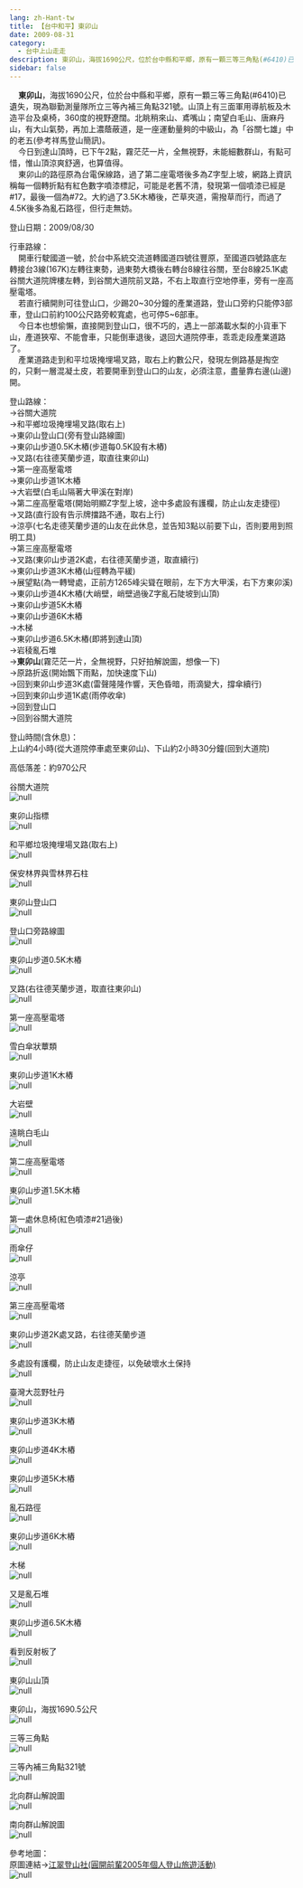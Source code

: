 ```yaml
---
lang: zh-Hant-tw
title: 【台中和平】東卯山
date: 2009-08-31
category: 
  - 台中上山走走
description: 東卯山，海拔1690公尺，位於台中縣和平鄉，原有一顆三等三角點(#6410)已遺失，現為聯勤測量隊所立三等內補三角點321號。山頂上有三面軍用導航板及木造平台及桌椅，360度的視野遼闊。北眺稍來山、鳶嘴山；南望白毛山、唐麻丹山，有大山氣勢，再加上濃蔭蔽道，是一座運動量夠的中級山，為「谷關七雄」中的老五(參考祥馬登山簡訊)。 今日到達山頂時，已下午2點，霧茫茫一片，全無視野，未能細數群山，有點可惜，惟山頂涼爽舒適，也算值得。 東卯山的路徑原為台電保線路，過了第二座電塔後多為Z字型上坡，網路上資訊稱每一個轉折點有紅色數字噴漆標記，可能是老舊不清，發現第一個噴漆已經是#17，最後一個為#72。大約過了3.5K木樁後，芒草夾道，需撥草而行，而過了4.5K後多為亂石路徑，但行走無妨。
sidebar: false
---
```


    **東卯山**，海拔1690公尺，位於台中縣和平鄉，原有一顆三等三角點(#6410)已遺失，現為聯勤測量隊所立三等內補三角點321號。山頂上有三面軍用導航板及木造平台及桌椅，360度的視野遼闊。北眺稍來山、鳶嘴山；南望白毛山、唐麻丹山，有大山氣勢，再加上濃蔭蔽道，是一座運動量夠的中級山，為「谷關七雄」中的老五(參考祥馬登山簡訊)。  
    今日到達山頂時，已下午2點，霧茫茫一片，全無視野，未能細數群山，有點可惜，惟山頂涼爽舒適，也算值得。  
    東卯山的路徑原為台電保線路，過了第二座電塔後多為Z字型上坡，網路上資訊稱每一個轉折點有紅色數字噴漆標記，可能是老舊不清，發現第一個噴漆已經是#17，最後一個為#72。大約過了3.5K木樁後，芒草夾道，需撥草而行，而過了4.5K後多為亂石路徑，但行走無妨。

登山日期：2009/08/30

行車路線：  
    開車行駛國道一號，於台中系統交流道轉國道四號往豐原，至國道四號路底左轉接台3線(167K)左轉往東勢，過東勢大橋後右轉台8線往谷關，至台8線25.1K處谷關大道院牌樓左轉，到谷關大道院前叉路，不右上取直行空地停車，旁有一座高壓電塔。  
    若直行續開則可往登山口，少踢20~30分鐘的產業道路，登山口旁約只能停3部車，登山口前約100公尺路旁較寬處，也可停5~6部車。  
    今日本也想偷懶，直接開到登山口，很不巧的，遇上一部滿載水梨的小貨車下山，產道狹窄、不能會車，只能倒車退後，退回大道院停車，乖乖走段產業道路了。  
    產業道路走到和平垃圾掩埋場叉路，取右上約數公尺，發現左側路基是掏空的，只剩一層混凝土皮，若要開車到登山口的山友，必須注意，盡量靠右邊(山邊)開。

登山路線：  
→谷關大道院  
→和平鄉垃圾掩埋場叉路(取右上)  
→東卯山登山口(旁有登山路線圖)  
→東卯山步道0.5K木樁(步道每0.5K設有木樁)  
→叉路(右往德芙蘭步道，取直往東卯山)  
→第一座高壓電塔  
→東卯山步道1K木樁  
→大岩壁(白毛山隔著大甲溪在對岸)  
→第二座高壓電塔(開始明顯Z字型上坡，途中多處設有護欄，防止山友走捷徑)  
→叉路(直行設有告示牌擋路不通，取右上行)  
→涼亭(七名走德芙蘭步道的山友在此休息，並告知3點以前要下山，否則要用到照明工具)  
→第三座高壓電塔  
→叉路(東卯山步道2K處，右往德芙蘭步道，取直續行)  
→東卯山步道3K木樁(山徑轉為平緩)  
→展望點(為一轉彎處，正前方1265峰尖聳在眼前，左下方大甲溪，右下方東卯溪)  
→東卯山步道4K木樁(大峭壁，峭壁過後Z字亂石陡坡到山頂)  
→東卯山步道5K木樁  
→東卯山步道6K木樁  
→木梯  
→東卯山步道6.5K木樁(即將到達山頂)  
→岩稜亂石堆  
→**東卯山**(霧茫茫一片，全無視野，只好拍解說圖，想像一下)  
→原路折返(開始飄下雨點，加快速度下山)  
→回到東卯山步道3K處(雷聲隆隆作響，天色昏暗，雨滴變大，撐傘續行)  
→回到東卯山步道1K處(雨停收傘)  
→回到登山口  
→回到谷關大道院

登山時間(含休息)：  
上山約4小時(從大道院停車處至東卯山)、下山約2小時30分鐘(回到大道院)

高低落差：約970公尺

谷關大道院  
![null](image/132431718_l.jpg)

東卯山指標  
![null](image/132431768_l.jpg)

和平鄉垃圾掩埋場叉路(取右上)  
![null](image/132431834_l.jpg)

保安林界與雪林界石柱  
![null](image/132431913_l.jpg)

東卯山登山口  
![null](image/132431925_l.jpg)

登山口旁路線圖  
![null](image/132431965_l.jpg)

東卯山步道0.5K木樁  
![null](image/132431968_l.jpg)

叉路(右往德芙蘭步道，取直往東卯山)  
![null](image/132431974_l.jpg)

第一座高壓電塔  
![null](image/132431981_l.jpg)

雪白傘狀蕈類  
![null](image/132431985_l.jpg)

東卯山步道1K木樁  
![null](image/132432062_l.jpg)

大岩壁  
![null](image/132432133_l.jpg)

遠眺白毛山  
![null](image/132432141_l.jpg)

第二座高壓電塔  
![null](image/132432147_l.jpg)

東卯山步道1.5K木樁  
![null](image/132432215_l.jpg)

第一處休息椅(紅色噴漆#21過後)  
![null](image/132432220_l.jpg)

雨傘仔  
![null](image/132432225_l.jpg)

涼亭  
![null](image/132432231_l.jpg)

第三座高壓電塔  
![null](image/132432239_l.jpg)

東卯山步道2K處叉路，右往德芙蘭步道  
![null](image/132432246_l.jpg)

多處設有護欄，防止山友走捷徑，以免破壞水土保持  
![null](image/132432254_l.jpg)

臺灣大蕊野牡丹  
![null](image/132432260_l.jpg)

東卯山步道3K木樁  
![null](image/132432343_l.jpg)

東卯山步道4K木樁  
![null](image/132432350_l.jpg)

東卯山步道5K木樁  
![null](image/132432355_l.jpg)

亂石路徑  
![null](image/132432360_l.jpg)

東卯山步道6K木樁  
![null](image/132432453_l.jpg)

木梯  
![null](image/132432466_l.jpg)

又是亂石堆  
![null](image/132432480_l.jpg)

東卯山步道6.5K木樁  
![null](image/132432491_l.jpg)

看到反射板了  
![null](image/132432565_l.jpg)

東卯山山頂  
![null](image/132432578_l.jpg)

東卯山，海拔1690.5公尺  
![null](image/132431712_l.jpg)

三等三角點  
![null](image/132433113_l.jpg)

三等內補三角點321號  
![null](image/132433074_l.jpg)

北向群山解說圖  
![null](image/132433077_l.jpg)

南向群山解說圖  
![null](image/132433081_l.jpg)

參考地圖：  
原圖連結→[江翠登山社(圓開前輩2005年個人登山旅遊活動)](http://ms1.ctjh.tpc.edu.tw/~uank3/050206chat.htm)  
![null](image/132433139_l.jpg)